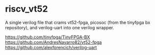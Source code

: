 # riscv_vt52
A single verilog file that crams vt52-fpga, picosoc (from the tinyfpga bx repository), and verilog-uart into one verilog wrapper.

https://github.com/tinyfpga/TinyFPGA-BX \
https://github.com/AndresNavarro82/vt52-fpga \
https://github.com/alexforencich/verilog-uart
